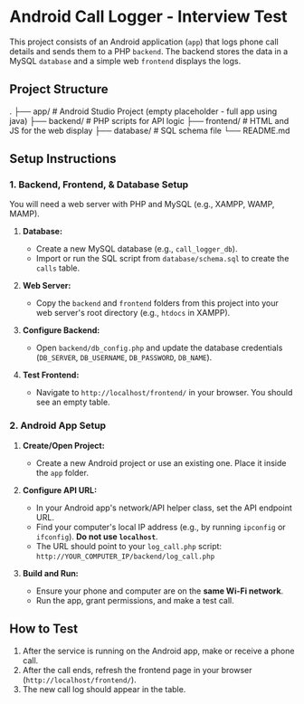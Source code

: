 # Android Call Logger - Interview Test

This project consists of an Android application (`app`) that logs phone call details and sends them to a PHP `backend`. The backend stores the data in a MySQL `database` and a simple web `frontend` displays the logs.

## Project Structure

.
├── app/        # Android Studio Project (empty placeholder - full app using java)
├── backend/    # PHP scripts for API logic
├── frontend/   # HTML and JS for the web display
├── database/   # SQL schema file
└── README.md

## Setup Instructions

### 1. Backend, Frontend, & Database Setup

You will need a web server with PHP and MySQL (e.g., XAMPP, WAMP, MAMP).

1.  **Database:**
    -   Create a new MySQL database (e.g., `call_logger_db`).
    -   Import or run the SQL script from `database/schema.sql` to create the `calls` table.

2.  **Web Server:**
    -   Copy the `backend` and `frontend` folders from this project into your web server's root directory (e.g., `htdocs` in XAMPP).

3.  **Configure Backend:**
    -   Open `backend/db_config.php` and update the database credentials (`DB_SERVER`, `DB_USERNAME`, `DB_PASSWORD`, `DB_NAME`).

4.  **Test Frontend:**
    -   Navigate to `http://localhost/frontend/` in your browser. You should see an empty table.

### 2. Android App Setup

1.  **Create/Open Project:**
    -   Create a new Android project or use an existing one. Place it inside the `app` folder.

2.  **Configure API URL:**
    -   In your Android app's network/API helper class, set the API endpoint URL.
    -   Find your computer's local IP address (e.g., by running `ipconfig` or `ifconfig`). **Do not use `localhost`**.
    -   The URL should point to your `log_call.php` script: `http://YOUR_COMPUTER_IP/backend/log_call.php`

3.  **Build and Run:**
    -   Ensure your phone and computer are on the **same Wi-Fi network**.
    -   Run the app, grant permissions, and make a test call.

## How to Test

1.  After the service is running on the Android app, make or receive a phone call.
2.  After the call ends, refresh the frontend page in your browser (`http://localhost/frontend/`).
3.  The new call log should appear in the table.
